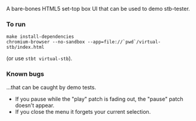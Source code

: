 A bare-bones HTML5 set-top box UI that can be used to demo stb-tester.

### To run

    make install-dependencies
    chromium-browser --no-sandbox --app=file://`pwd`/virtual-stb/index.html

(or use `stbt virtual-stb`).

### Known bugs

...that can be caught by demo tests.

* If you pause while the "play" patch is fading out, the "pause" patch doesn't
  appear.
* If you close the menu it forgets your current selection.
